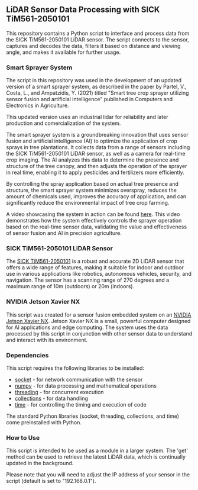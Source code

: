 ## LiDAR Sensor Data Processing with SICK TiM561-2050101 

This repository contains a Python script to interface and process data from the SICK TiM561-2050101 LiDAR sensor. The script connects to the sensor, captures and decodes the data, filters it based on distance and viewing angle, and makes it available for further usage. 

### Smart Sprayer System

The script in this repository was used in the development of an updated version of a smart sprayer system, as described in the paper by Partel, V., Costa, L., and Ampatzidis, Y. (2021) titled "Smart tree crop sprayer utilizing sensor fusion and artificial intelligence" published in Computers and Electronics in Agriculture.

This updated version uses an industrial lidar for reliability and later production and comercialization of the system.

The smart sprayer system is a groundbreaking innovation that uses sensor fusion and artificial intelligence (AI) to optimize the application of crop sprays in tree plantations. It collects data from a range of sensors including the SICK TiM561-2050101 LiDAR sensor, as well as a camera for real-time crop imaging. The AI analyzes this data to determine the presence and structure of the tree canopy, and then adjusts the operation of the sprayer in real time, enabling it to apply pesticides and fertilizers more efficiently.

By controlling the spray application based on actual tree presence and structure, the smart sprayer system minimizes overspray, reduces the amount of chemicals used, improves the accuracy of application, and can significantly reduce the environmental impact of tree crop farming.

A video showcasing the system in action can be found [here](https://www.youtube.com/watch?v=qRd4g44b2lk). This video demonstrates how the system effectively controls the sprayer operation based on the real-time sensor data, validating the value and effectiveness of sensor fusion and AI in precision agriculture.

### SICK TiM561-2050101 LiDAR Sensor

The [SICK TiM561-2050101](https://www.sick.com/us/en/lidar-sensors/2d-lidar-sensors/tim/tim561-2050101/p/p369446) is a robust and accurate 2D LiDAR sensor that offers a wide range of features, making it suitable for indoor and outdoor use in various applications like robotics, autonomous vehicles, security, and navigation. The sensor has a scanning range of 270 degrees and a maximum range of 10m (outdoors) or 20m (indoors).

### NVIDIA Jetson Xavier NX

This script was created for a sensor fusion embedded system on an [NVIDIA Jetson Xavier NX](https://developer.nvidia.com/embedded/jetson-xavier-nx-devkit). Jetson Xavier NX is a small, powerful computer designed for AI applications and edge computing. The system uses the data processed by this script in conjunction with other sensor data to understand and interact with its environment.

### Dependencies 

This script requires the following libraries to be installed:

- [socket](https://docs.python.org/3/library/socket.html) - for network communication with the sensor
- [numpy](https://numpy.org/) - for data processing and mathematical operations
- [threading](https://docs.python.org/3/library/threading.html) - for concurrent execution
- [collections](https://docs.python.org/3/library/collections.html) - for data handling
- [time](https://docs.python.org/3/library/time.html) - for controlling the timing and execution of code

The standard Python libraries (socket, threading, collections, and time) come preinstalled with Python.

### How to Use

This script is intended to be used as a module in a larger system. The 'get' method can be used to retrieve the latest LiDAR data, which is continually updated in the background.

Please note that you will need to adjust the IP address of your sensor in the script (default is set to "192.168.0.1").
